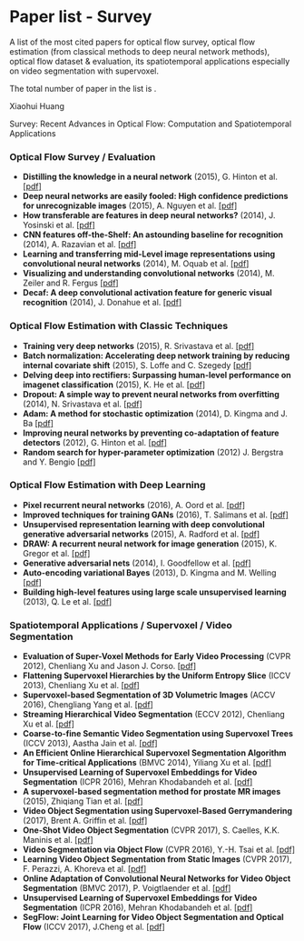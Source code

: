 # Paper list - Survey

A list of the most cited papers for optical flow survey, optical flow estimation (from classical methods to deep neural network methods), optical flow dataset & evaluation, its spatiotemporal applications especially on video segmentation with supervoxel.

The total number of paper in the list is .

Xiaohui Huang

Survey: Recent Advances in Optical Flow: Computation and Spatiotemporal Applications


### Optical Flow Survey / Evaluation
- **Distilling the knowledge in a neural network** (2015), G. Hinton et al. [[pdf]](http://arxiv.org/pdf/1503.02531)
- **Deep neural networks are easily fooled: High confidence predictions for unrecognizable images** (2015), A. Nguyen et al. [[pdf]](http://arxiv.org/pdf/1412.1897)
- **How transferable are features in deep neural networks?** (2014), J. Yosinski et al. [[pdf]](http://papers.nips.cc/paper/5347-how-transferable-are-features-in-deep-neural-networks.pdf)
- **CNN features off-the-Shelf: An astounding baseline for recognition** (2014), A. Razavian et al. [[pdf]](http://www.cv-foundation.org//openaccess/content_cvpr_workshops_2014/W15/papers/Razavian_CNN_Features_Off-the-Shelf_2014_CVPR_paper.pdf)
- **Learning and transferring mid-Level image representations using convolutional neural networks** (2014), M. Oquab et al. [[pdf]](http://www.cv-foundation.org/openaccess/content_cvpr_2014/papers/Oquab_Learning_and_Transferring_2014_CVPR_paper.pdf)
- **Visualizing and understanding convolutional networks** (2014), M. Zeiler and R. Fergus [[pdf]](http://arxiv.org/pdf/1311.2901)
- **Decaf: A deep convolutional activation feature for generic visual recognition** (2014), J. Donahue et al. [[pdf]](http://arxiv.org/pdf/1310.1531)

<!---[Key researchers]  [Geoffrey Hinton](https://scholar.google.ca/citations?user=JicYPdAAAAAJ), [Yoshua Bengio](https://scholar.google.ca/citations?user=kukA0LcAAAAJ), [Jason Yosinski](https://scholar.google.ca/citations?hl=en&user=gxL1qj8AAAAJ) -->

### Optical Flow Estimation with Classic Techniques
- **Training very deep networks** (2015), R. Srivastava et al. [[pdf]](http://papers.nips.cc/paper/5850-training-very-deep-networks.pdf)
- **Batch normalization: Accelerating deep network training by reducing internal covariate shift** (2015), S. Loffe and C. Szegedy [[pdf]](http://arxiv.org/pdf/1502.03167)
- **Delving deep into rectifiers: Surpassing human-level performance on imagenet classification** (2015), K. He et al. [[pdf]](http://www.cv-foundation.org/openaccess/content_iccv_2015/papers/He_Delving_Deep_into_ICCV_2015_paper.pdf)
- **Dropout: A simple way to prevent neural networks from overfitting** (2014), N. Srivastava et al. [[pdf]](http://jmlr.org/papers/volume15/srivastava14a/srivastava14a.pdf)
- **Adam: A method for stochastic optimization** (2014), D. Kingma and J. Ba [[pdf]](http://arxiv.org/pdf/1412.6980)
- **Improving neural networks by preventing co-adaptation of feature detectors** (2012), G. Hinton et al. [[pdf]](http://arxiv.org/pdf/1207.0580.pdf)
- **Random search for hyper-parameter optimization** (2012) J. Bergstra and Y. Bengio [[pdf]](http://www.jmlr.org/papers/volume13/bergstra12a/bergstra12a)

<!---[Key researchers] [Geoffrey Hinton](https://scholar.google.ca/citations?user=JicYPdAAAAAJ), [Yoshua Bengio](https://scholar.google.ca/citations?user=kukA0LcAAAAJ), [Christian Szegedy](https://scholar.google.ca/citations?hl=en&user=3QeF7mAAAAAJ), [Sergey Ioffe](https://scholar.google.ca/citations?user=S5zOyIkAAAAJ), [Kaming He](https://scholar.google.ca/citations?hl=en&user=DhtAFkwAAAAJ), [Diederik P. Kingma](https://scholar.google.ca/citations?hl=en&user=yyIoQu4AAAAJ)-->

### Optical Flow Estimation with Deep Learning
- **Pixel recurrent neural networks** (2016), A. Oord et al. [[pdf]](http://arxiv.org/pdf/1601.06759v2.pdf)
- **Improved techniques for training GANs** (2016), T. Salimans et al. [[pdf]](http://papers.nips.cc/paper/6125-improved-techniques-for-training-gans.pdf)
- **Unsupervised representation learning with deep convolutional generative adversarial networks** (2015), A. Radford et al. [[pdf]](https://arxiv.org/pdf/1511.06434v2)
- **DRAW: A recurrent neural network for image generation** (2015), K. Gregor et al. [[pdf]](http://arxiv.org/pdf/1502.04623)
- **Generative adversarial nets** (2014), I. Goodfellow et al. [[pdf]](http://papers.nips.cc/paper/5423-generative-adversarial-nets.pdf)
- **Auto-encoding variational Bayes** (2013), D. Kingma and M. Welling [[pdf]](http://arxiv.org/pdf/1312.6114)
- **Building high-level features using large scale unsupervised learning** (2013), Q. Le et al. [[pdf]](http://arxiv.org/pdf/1112.6209)

<!---[Key researchers] [Yoshua Bengio](https://scholar.google.ca/citations?user=kukA0LcAAAAJ), [Ian Goodfellow](https://scholar.google.ca/citations?user=iYN86KEAAAAJ), [Alex Graves](https://scholar.google.ca/citations?user=DaFHynwAAAAJ)-->

<!---[Key researchers]  [Christian Szegedy](https://scholar.google.ca/citations?hl=en&user=3QeF7mAAAAAJ), [Kaming He](https://scholar.google.ca/citations?hl=en&user=DhtAFkwAAAAJ), [Shaoqing Ren](https://scholar.google.ca/citations?hl=en&user=AUhj438AAAAJ), [Jian Sun](https://scholar.google.ca/citations?hl=en&user=ALVSZAYAAAAJ), [Geoffrey Hinton](https://scholar.google.ca/citations?user=JicYPdAAAAAJ), [Yoshua Bengio](https://scholar.google.ca/citations?user=kukA0LcAAAAJ), [Yann LeCun](https://scholar.google.ca/citations?hl=en&user=WLN3QrAAAAAJ)-->

### Spatiotemporal Applications / Supervoxel / Video Segmentation
- **Evaluation of Super-Voxel Methods for Early Video Processing** (CVPR 2012), Chenliang Xu and Jason J. Corso. [[pdf]](https://www.cse.buffalo.edu//~jcorso/pubs/jcorso_CVPR2012_svx.pdf)
- **Flattening Supervoxel Hierarchies by the Uniform Entropy Slice** (ICCV 2013), Chenliang Xu et al. [[pdf]](https://www.cse.buffalo.edu//~jcorso/pubs/jcorso_ICCV2013_hieflat.pdf)
- **Supervoxel-based Segmentation of 3D Volumetric Images** (ACCV 2016), Chengliang Yang et al. [[pdf]](https://www.cise.ufl.edu/~cy2/pdf/0528.pdf)
- **Streaming Hierarchical Video Segmentation** (ECCV 2012), Chenliang Xu et al. [[pdf]](https://www.cse.buffalo.edu//~jcorso/pubs/jcorso_ECCV2012_streamgbh.pdf)
- **Coarse-to-fine Semantic Video Segmentation using Supervoxel Trees** (ICCV 2013), Aastha Jain et al. [[pdf]](http://ieeexplore.ieee.org/stamp/stamp.jsp?arnumber=6751342&tag=1)
- **An Efficient Online Hierarchical Supervoxel Segmentation Algorithm for Time-critical Applications** (BMVC 2014), Yiliang Xu et al. [[pdf]](http://www.bmva.org/bmvc/2014/files/paper129.pdf)
- **Unsupervised Learning of Supervoxel Embeddings for Video Segmentation** (ICPR 2016), Mehran Khodabandeh et al. [[pdf]](http://www.sfu.ca/~smuralid/papers/ICPR2016.pdf)
- **A supervoxel-based segmentation method for prostate MR images** (2015), Zhiqiang Tian et al. [[pdf]](https://www.ncbi.nlm.nih.gov/pmc/articles/PMC4736748/)
- **Video Object Segmentation using Supervoxel-Based Gerrymandering** (2017), Brent A. Griffin et al. [[pdf]](https://arxiv.org/pdf/1704.05165.pdf)
- **One-Shot Video Object Segmentation** (CVPR 2017), S. Caelles, K.K. Maninis et al. [[pdf]](http://openaccess.thecvf.com/content_cvpr_2017/papers/Caelles_One-Shot_Video_Object_CVPR_2017_paper.pdf)
- **Video Segmentation via Object Flow** (CVPR 2016), Y.-H. Tsai et al. [[pdf]](http://vllab1.ucmerced.edu/~ytsai/CVPR16/cvpr16_segmentation.pdf)
- **Learning Video Object Segmentation from Static Images** (CVPR 2017), F. Perazzi, A. Khoreva et al. [[pdf]](https://graphics.ethz.ch/~perazzif/masktrack/files/masktrack.pdf)
- **Online Adaptation of Convolutional Neural Networks for Video Object Segmentation** (BMVC 2017), P. Voigtlaender et al. [[pdf]](https://arxiv.org/pdf/1706.09364.pdf)
- **Unsupervised Learning of Supervoxel Embeddings for Video Segmentation** (ICPR 2016), Mehran Khodabandeh et al. [[pdf]](http://www.sfu.ca/~smuralid/papers/ICPR2016.pdf)
- **SegFlow: Joint Learning for Video Object Segmentation and Optical Flow** (ICCV 2017), J.Cheng et al. [[pdf]](https://arxiv.org/pdf/1709.06750.pdf)

